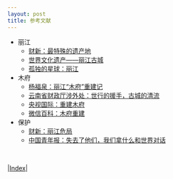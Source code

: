 ```yaml
---
layout: post
title: 参考文献
---
```


* 丽江
   * [财新：最特殊的遗产地](a-yichan)
   * [世界文化遗产——丽江古城](b-shenyi)
   * [孤独的星球：丽江](c-lonely-planet)
* 木府
   * [杨福泉：丽江“木府”重建记](d-fuquan)
   * [云南省财政厅涉外处：世行的援手，古城的清流](e-shihang)
   * [央视国际：重建木府](f-mufu)
   * [微信百科：木府重建](g-weixin)
* 保护
   * [财新：丽江危局](h-weiju)
   * [中国青年报：失去了他们，我们拿什么和世界对话](i-dongba)

<br/>

|[Index](./)|

<!-- cd /Users/yishuai/Documents/Website/book/book -->
<!-- jekyll serve --trace -->

<!-- cd /Users/yishuai/.gem/ruby/3.1.2/gems/web/webrick-1.7.0 -->
<!-- bundle add webrick -->
